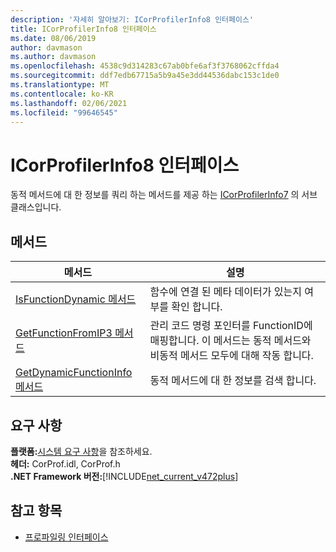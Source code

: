 ```yaml
---
description: '자세히 알아보기: ICorProfilerInfo8 인터페이스'
title: ICorProfilerInfo8 인터페이스
ms.date: 08/06/2019
author: davmason
ms.author: davmason
ms.openlocfilehash: 4538c9d314283c67ab0bfe6af3f3768062cffda4
ms.sourcegitcommit: ddf7edb67715a5b9a45e3dd44536dabc153c1de0
ms.translationtype: MT
ms.contentlocale: ko-KR
ms.lasthandoff: 02/06/2021
ms.locfileid: "99646545"
---
```

# <a name="icorprofilerinfo8-interface"></a>ICorProfilerInfo8 인터페이스

동적 메서드에 대 한 정보를 쿼리 하는 메서드를 제공 하는 [ICorProfilerInfo7](icorprofilerinfo7-interface.md) 의 서브 클래스입니다.

## <a name="methods"></a>메서드  

| 메서드|설명|  
| ------------|-----------------|  
|[IsFunctionDynamic 메서드](icorprofilerinfo8-isfunctiondynamic-method.md)| 함수에 연결 된 메타 데이터가 있는지 여부를 확인 합니다.|
|[GetFunctionFromIP3 메서드](icorprofilerinfo8-getfunctionfromip3-method.md)| 관리 코드 명령 포인터를 FunctionID에 매핑합니다. 이 메서드는 동적 메서드와 비동적 메서드 모두에 대해 작동 합니다. |
|[GetDynamicFunctionInfo 메서드](icorprofilerinfo8-getdynamicfunctioninfo-method.md)| 동적 메서드에 대 한 정보를 검색 합니다. |

## <a name="requirements"></a>요구 사항  

**플랫폼:**[시스템 요구 사항](../../get-started/system-requirements.md)을 참조하세요.  
**헤더:** CorProf.idl, CorProf.h  
**.NET Framework 버전:**[!INCLUDE[net_current_v472plus](../../../../includes/net-current-v472plus.md)]  

## <a name="see-also"></a>참고 항목

- [프로파일링 인터페이스](profiling-interfaces.md)
